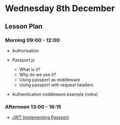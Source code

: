 # Wednesday 8th December

## Lesson Plan

### Morning 09:00 - 12:00

+ Authorisation
+ Passport.js
  + What is it? 
  + Why do we use it? 
  + Using passport as middleware
  + Using passport with request headers
 
+ Authentication middleware example (roles)

### Afternoon 13:00 - 16:15

+ [JWT Implementing Passport](https://github.com/GillesDCI/jwt-passport-assignment)
